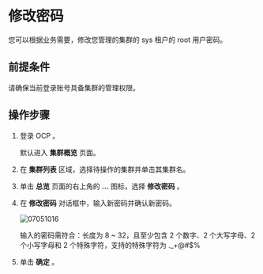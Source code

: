 修改密码
=========================

您可以根据业务需要，修改您管理的集群的 sys 租户的 root 用户密码。

前提条件
-------------------------

请确保当前登录账号具备集群的管理权限。

操作步骤
-------------------------

1. 登录 OCP 。

   默认进入 **集群概览** 页面。


2. 在 **集群列表** 区域，选择待操作的集群并单击其集群名。



3. 单击 **总览** 页面的右上角的 **...** 图标，选择 **修改密码** 。



4. 在 **修改密码** 对话框中，输入新密码并确认新密码。

   ![07051016](https://help-static-aliyun-doc.aliyuncs.com/assets/img/zh-CN/6936745261/p291191.png)

   输入的密码需符合：长度为 8 \~ 32，且至少包含 2 个数字、2 个大写字母、2 个小写字母和 2 个特殊字符，支持的特殊字符为 ._+@#$%


5. 单击 **确定** 。
